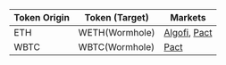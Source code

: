 | Token Origin | Token (Target) | Markets                                                                                   |
| ------------ | -------------- | ----------------------------------------------------------------------------------------- |
| ETH          | WETH(Wormhole) | [Algofi](https://info.algofi.org/pool-info/892525155/), [Pact](https://app.pact.fi/pools) |
| WBTC         | WBTC(Wormhole) | [Pact](https://app.pact.fi/pools)                                                         |
